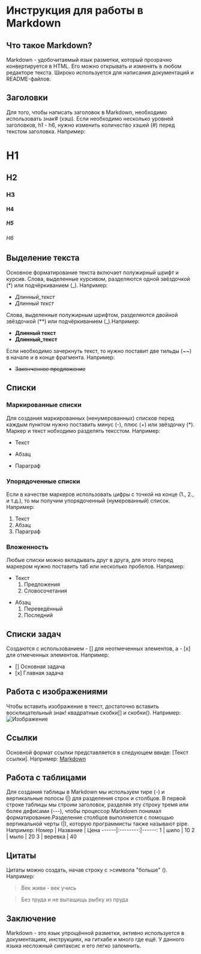 # Инструкция для работы в Markdown

## Что такое Markdown?
Markdown - удобочитаемый язык разметки, который прозрачно конвертируется в HTML. Его можно открывать и изменять в любом редакторе текста. Широко используется для написания документаций и README-файлов.

## Заголовки
Для того, чтобы написать заголовок в Markdown, необходимо использовать знак# (хэш). Если необходимо несколько уровней заголовков, h1 - h6, нужно изменить количество хэшей (#) перед текстом заголовка. Например:
# H1
## H2
### H3
#### H4
##### H5
###### H6

## Выделение текста
Основное форматирование текста включает полужирный шрифт и курсив. Слова, выделенные курсивом, разделяются одной звёздочкой (*) или подчёркиванием (_). Например:
+ *Длинный_текст*
+ *Длинный текст*

Слова, выделенные полужирным шрифтом, разделяются двойной звёздочкой (**) или подчёркиванием (_).Например:
+ **Длинный текст**
+ **Длинный_текст**

Если необходимо зачеркнуть текст, то нужно поставит две тильды (~~) в начале и в конце фрагмента. Например:
+ ~~Законченное предложение~~


## Списки

### Маркированные списки
Для создания маркированных (ненумерованных) списков перед каждым пунктом нужно поставить минус (-), плюс (+) или звёздочку (*). Маркер и текст нобходимо разделять тексстом. Например:
- Текст
+ Абзац
* Параграф

### Упорядоченные списки
Если в качестве маркеров использовать цифры с точкой на конце (1., 2., и т.д.), то мы получим упорядоченный (нумерованный) список. Например:
1. Текст
2. Абзац
3. Параграф

### Вложенность
Любые списки можно вкладывать друг в друга, для этого перед маркером нужно поставить таб или несколько пробелов. Например:
+ Текст
    1. Предложения
    2. Словосочетания

* Абзац
    1. Переведённый
    2. Последний

## Списки задач
Создаются с использованием - [] для неотмеченных элементов, а - [х] для отмеченных элементов. Например:
- [] Основная задача
- [х] Главная задача

## Работа с изображениями
Чтобы вставить изображение в текст, достаточно вставить восклицательный знак! квадратные скобки[] и скобки(). Например:
![Изображение](Screenshot_20220712_165115.jpg)

## Ссылки
Основной формат ссылки представляется в следующем ввиде: [Текст ссылки]. Например: [Markdown](https://github.com/adam-p/markdown-here/wiki/Markdown-Cheatsheet)

## Работа с таблицами
Для создания таблицы в Markdown мы используем тире (-) и вертикальные полосы (|) для разделения строк и столбцов. В первой строке таблицы мы строим заголовок, разделяя эту строку тремя или более дефисами (---), чтобы процессор Markdown понимал форматирование.Разделение столбцов выполняется с помощью вертикальной черты (|), которую программисты также называют pipe. Например:
Номер | Название | Цена
------|:--------:|------:
1     | шило     | 10
2     | мыло     | 20
3     | веревка  | 40

 
## Цитаты
Цитаты можно создать, начав строку с >символа "больше" (). Например:
>Век живи - век учись

>Без труда и не вытащищь рыбку из пруда

## Заключение
Markdown - это язык упрощённой разметки, активно используется в документациях, инструкциях, на гитхабе и много где ещё. У данного языка несложный синтаксис и его легко запомнить.
